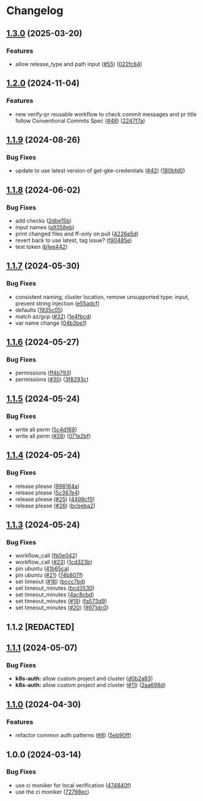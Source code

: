 # Changelog

## [1.3.0](https://github.com/entur/gha-meta/compare/v1.2.0...v1.3.0) (2025-03-20)


### Features

* allow release_type and path input ([#55](https://github.com/entur/gha-meta/issues/55)) ([022fc84](https://github.com/entur/gha-meta/commit/022fc84355eb19ba6970c32d199dd468cfcdb99a))

## [1.2.0](https://github.com/entur/gha-meta/compare/v1.1.9...v1.2.0) (2024-11-04)


### Features

* new verify-pr reusable workflow to check commit messages and pr title follow Conventional Commits Spec ([#48](https://github.com/entur/gha-meta/issues/48)) ([2247f7a](https://github.com/entur/gha-meta/commit/2247f7a64bad8d2e3674fe8d68669fc81fb4d068))

## [1.1.9](https://github.com/entur/gha-meta/compare/v1.1.8...v1.1.9) (2024-08-26)


### Bug Fixes

* update to use latest version of get-gke-credentials ([#42](https://github.com/entur/gha-meta/issues/42)) ([180bfd0](https://github.com/entur/gha-meta/commit/180bfd0c8c3a02ba1c3f0551c0a2b800542e737e))

## [1.1.8](https://github.com/entur/gha-meta/compare/v1.1.7...v1.1.8) (2024-06-02)


### Bug Fixes

* add checks ([2dbe15b](https://github.com/entur/gha-meta/commit/2dbe15b0b3744c09371b55edc1909c7eaf80065f))
* input names ([a9358eb](https://github.com/entur/gha-meta/commit/a9358eb054a2704040d5bb5ea4601232b02768b1))
* print changed files and ff-only on pull ([4226a5d](https://github.com/entur/gha-meta/commit/4226a5d1a58cf652ef968f32897ff1312374eed0))
* revert back to use latest, tag issue? ([f90485e](https://github.com/entur/gha-meta/commit/f90485e7ea30eebcf7639299f0e84d437879d741))
* test token ([b1ee442](https://github.com/entur/gha-meta/commit/b1ee4426a8a5598bf8217aa47098f759d2716cbc))

## [1.1.7](https://github.com/entur/gha-meta/compare/v1.1.6...v1.1.7) (2024-05-30)


### Bug Fixes

* consistent naming, cluster location, remove unsupported type: input, prevent string injection ([e55adcf](https://github.com/entur/gha-meta/commit/e55adcfbfee0a595e4b60bd65a05cc12f892aa1b))
* defaults ([1935c05](https://github.com/entur/gha-meta/commit/1935c05bf95875db37dd993d36d9f21a53b4a92b))
* match az/gcp ([#32](https://github.com/entur/gha-meta/issues/32)) ([1e4fbcd](https://github.com/entur/gha-meta/commit/1e4fbcd0457940f68ba19bfb5623a7abf7914e6e))
* var name change ([04b3be1](https://github.com/entur/gha-meta/commit/04b3be19cbdf5f8f56d04de8dafb88fed9d4144e))

## [1.1.6](https://github.com/entur/gha-meta/compare/v1.1.5...v1.1.6) (2024-05-27)


### Bug Fixes

* permissions ([ff4b793](https://github.com/entur/gha-meta/commit/ff4b7936dd84b1dbff71974c0045703ebb013b10))
* permissions ([#30](https://github.com/entur/gha-meta/issues/30)) ([3f8293c](https://github.com/entur/gha-meta/commit/3f8293cb0428303f3706aa2fed0edf8583504d4c))

## [1.1.5](https://github.com/entur/gha-meta/compare/v1.1.4...v1.1.5) (2024-05-24)


### Bug Fixes

* write all perm ([5c4d168](https://github.com/entur/gha-meta/commit/5c4d1687c77b390dc94869e790084dd558e709ba))
* write all perm ([#28](https://github.com/entur/gha-meta/issues/28)) ([071e2bf](https://github.com/entur/gha-meta/commit/071e2bfd84224bf3f1c989c244fa1b60330d424f))

## [1.1.4](https://github.com/entur/gha-meta/compare/v1.1.3...v1.1.4) (2024-05-24)


### Bug Fixes

* release please ([998164a](https://github.com/entur/gha-meta/commit/998164aafe2124bb277053516b96e71ad6a2d4cf))
* release please ([5c367e4](https://github.com/entur/gha-meta/commit/5c367e42797c2c490dc6b6452b0db12e8baf3648))
* release please ([#25](https://github.com/entur/gha-meta/issues/25)) ([4498cf9](https://github.com/entur/gha-meta/commit/4498cf949d08920d5d429f773cfc3109c04080b4))
* release please ([#26](https://github.com/entur/gha-meta/issues/26)) ([bcbeba2](https://github.com/entur/gha-meta/commit/bcbeba235d96988380316edd65a033ebb3c0171e))

## [1.1.3](https://github.com/entur/gha-meta/compare/v1.1.2...v1.1.3) (2024-05-24)


### Bug Fixes

* workflow_call ([fb0e042](https://github.com/entur/gha-meta/commit/fb0e042fc8043ad7172d8624a05657bd2f7f3459))
* workflow_call ([#23](https://github.com/entur/gha-meta/issues/23)) ([1cd323b](https://github.com/entur/gha-meta/commit/1cd323b50b6e0c48996f094cb57a26ef4ae94233))
* pin ubuntu ([41b65ca](https://github.com/entur/gha-meta/commit/41b65ca7a7b83f3babcdf6f19a251313edba8c4b))
* pin ubuntu ([#21](https://github.com/entur/gha-meta/issues/21)) ([74b807f](https://github.com/entur/gha-meta/commit/74b807fdf749d3e1886dfe496d40fcf5cdbe4227))
* set timeout ([#18](https://github.com/entur/gha-meta/issues/18)) ([bccc7bd](https://github.com/entur/gha-meta/commit/bccc7bd84ce2092164e2b28925c21483ad1e9b08))
* set timeout_minutes ([bcd3530](https://github.com/entur/gha-meta/commit/bcd3530f8bcdbcefd21d20f375aa548d8e96cfdb))
* set timeout_minutes ([4ac8cbd](https://github.com/entur/gha-meta/commit/4ac8cbded9391d74d33b40a1490c82c0396f4953))
* set timeout_minutes ([#19](https://github.com/entur/gha-meta/issues/19)) ([fa573d9](https://github.com/entur/gha-meta/commit/fa573d9cad24801bacd0ed77fb6aaefb312cee1c))
* set timeout_minutes ([#20](https://github.com/entur/gha-meta/issues/20)) ([9971dc0](https://github.com/entur/gha-meta/commit/9971dc05deeb26a1803ec98a6086f01ca4e6d5e8))

## 1.1.2 [REDACTED]

## [1.1.1](https://github.com/entur/gha-meta/compare/v1.1.0...v1.1.1) (2024-05-07)


### Bug Fixes

* **k8s-auth:** allow custom project and cluster ([d0b2a83](https://github.com/entur/gha-meta/commit/d0b2a838132de90da5ba9795af3cd3fa28471d4b))
* **k8s-auth:** allow custom project and cluster ([#11](https://github.com/entur/gha-meta/issues/11)) ([2aa698d](https://github.com/entur/gha-meta/commit/2aa698d9d16a0a4fa5607f2f695217ae4763dbad))

## [1.1.0](https://github.com/entur/gha-meta/compare/v1.0.0...v1.1.0) (2024-04-30)


### Features

* refactor common auth patterns ([#8](https://github.com/entur/gha-meta/issues/8)) ([5eb90ff](https://github.com/entur/gha-meta/commit/5eb90fffb08de1b8cff73f248050c39200f425b7))


## 1.0.0 (2024-03-14)


### Bug Fixes

* use ci moniker for local verification ([474840f](https://github.com/entur/gha-meta/commit/474840f37d75e888bcd60dbbae1ba22057f8aa51))
* use the ci moniker ([72798ec](https://github.com/entur/gha-meta/commit/72798eccb61cef5f07f0bff552ead3dd51f3cd72))
